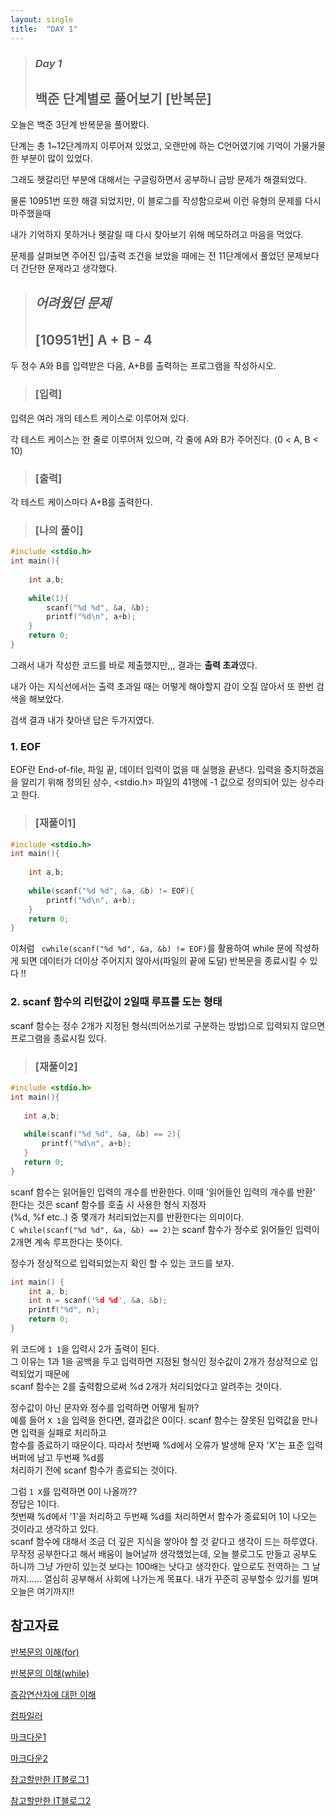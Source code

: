 ```yaml
---
layout: single
title:  "DAY 1"
---
```

> ### *Day 1*
> ## 백준 단계별로 풀어보기 [반복문]

오늘은 백준 3단계 반복문을 풀어봤다. 

단계는 총 1~12단계까지 이루어져 있었고, 오랜만에 하는 C언어였기에 기억이 가물가물한 부분이 많이 있었다.

그래도 헷갈리던 부분에 대해서는 구글링하면서 공부하니 금방 문제가 해결되었다.

물론 10951번 또한 해결 되었지만, 이 블로그를 작성함으로써 이런 유형의 문제를 다시 마주했을때 

내가 기억하지 못하거나 헷갈릴 때 다시 찾아보기 위해 메모하려고 마음을 먹었다.

문제를 살펴보면 주어진 입/출력 조건을 보았을 때에는 전 11단계에서 풀었던 문제보다 더 간단한 문제라고 생각했다.   
> ## *어려웠던 문제*
> ## [10951번] A + B - 4
두 정수 A와 B를 입력받은 다음, A+B를 출력하는 프로그램을 작성하시오.   

 >### [입력]
입력은 여러 개의 테스트 케이스로 이루어져 있다.   

각 테스트 케이스는 한 줄로 이루어져 있으며, 각 줄에 A와 B가 주어진다. (0 < A, B < 10)   

> ### [출력]
각 테스트 케이스마다 A+B를 출력한다.

> ### [나의 풀이]

```C   
#include <stdio.h>
int main(){
    
    int a,b;
    
    while(1){
        scanf("%d %d", &a, &b);
        printf("%d\n", a+b);
    }
    return 0;
}
```

그래서 내가 작성한 코드를 바로 제출했지만,,, 결과는 **출력 초과**였다.

내가 아는 지식선에서는 출력 초과일 때는 어떻게 해야할지 감이 오질 않아서 또 한번 검색을 해보았다.

검색 결과 내가 찾아낸 답은 두가지였다.

### 1. EOF
EOF란 End-of-file, 파일 끝, 데이터 입력이 없을 때 실행을 끝낸다. 입력을 중지하겠음을 알리기 위해 정의된 상수,
<stdio.h> 파일의 41행에 -1 값으로 정의되어 있는 상수라고 한다.   

> ### [재풀이1]   

```C   
#include <stdio.h>
int main(){
    
    int a,b;
    
    while(scanf("%d %d", &a, &b) != EOF){
        printf("%d\n", a+b);
    }
    return 0;
}
```

이처럼 ``` cwhile(scanf("%d %d", &a, &b) != EOF)```를 활용하여 while 문에 작성하게 되면
데이터가 더이상 주어지지 않아서(파일의 끝에 도달) 반복문을 종료시킬 수 있다 !!

### 2. scanf 함수의 리턴값이 2일때 루프를 도는 형태
scanf 함수는 정수 2개가 지정된 형식(띄어쓰기로 구분하는 방법)으로 입력되지 않으면 프로그램을 종료시킬 있다.   

> ### [재풀이2]   

 ```C   
#include <stdio.h>
int main(){
    
    int a,b;
    
    while(scanf("%d %d", &a, &b) == 2){
        printf("%d\n", a+b);
    }
    return 0;
}
```

scanf 함수는 읽어들인 입력의 개수를 반환한다.
이때 '읽어들인 입력의 개수를 반환' 한다는 것은 scanf 함수를 호출 시 사용한 형식 지정자   
(%d, %f etc..) 중 몇개가 처리되었는지를 반환한다는 의미이다.   
```C while(scanf("%d %d", &a, &b) == 2)```는 scanf 함수가 정수로 읽어들인 입력이 2개면 계속 루프한다는 뜻이다. 

정수가 정상적으로 입력되었는지 확인 할 수 있는 코드를 보자.   

```C   
int main() {
    int a, b;
    int n = scanf('%d %d', &a, &b);
    printf("%d", n);
    return 0;
}
```

위 코드에 ```1 1```을 입력시 2가 출력이 된다.   
그 이유는 1과 1을 공백을 두고 입력하면 지정된 형식인 정수값이 2개가 정상적으로 입력되었기 때문에   
scanf 함수는 2를 출력함으로써 %d 2개가 처리되었다고 알려주는 것이다.

정수값이 아닌 문자와 정수를 입력하면 어떻게 될까?   
예를 들어 ```X 1```을 입력을 한다면, 결과값은 0이다. scanf 함수는 잘못된 입력값을 만나면 입력을 실패로 처리하고   
함수를 종료하기 때문이다. 따라서 첫번째 %d에서 오류가 발생해 문자 'X'는 표준 입력 버퍼에 남고 두번째 %d를   
처리하기 전에 scanf 함수가 종료되는 것이다.

그럼 ```1 X```를 입력하면 0이 나올까??   
정답은 1이다.   
첫번째 %d에서 '1'을 처리하고 두번째 %d를 처리하면서 함수가 종료되어 1이 나오는 것이라고 생각하고 있다.   
scanf 함수에 대해서 조금 더 깊은 지식을 쌓아야 할 것 같다고 생각이 드는 하루였다.   
무작정 공부한다고 해서 배움이 늘어날까 생각했었는데, 오늘 블로그도 만들고 공부도 하니까 그냥 가만히 있는것 보다는 100배는 낫다고 생각한다. 앞으로도 전역하는 그 날까지...... 열심히 공부해서 사회에 나가는게 목표다. 내가 꾸준히 공부할수 있기를 빌며 오늘은 여기까지!!   

## 참고자료
[반복문의 이해(for)](https://blockdmask.tistory.com/457)

[반복문의 이해(while)](https://blockdmask.tistory.com/456)

[증감연산자에 대한 이해](https://codingadinga.tistory.com/11)

[컴파일러](https://onlinelab.e-koreatech.ac.kr/compiler?c)

[마크다운1](https://teddylee777.github.io/jekyll/Jekyll-%EC%82%AC%EC%9A%A9%EC%9D%84-%EC%9C%84%ED%95%9C-markdown-%EB%AC%B8%EB%B2%95/)

[마크다운2](https://gist.github.com/ihoneymon/652be052a0727ad59601)

[참고할만한 IT블로그1](https://wayhome25.github.io/)

[참고할만한 IT블로그2](https://steady-coding.tistory.com/)
